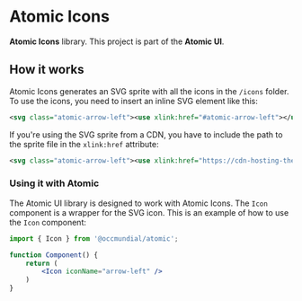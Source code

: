 # Atomic Icons

**Atomic Icons** library. This project is part of the **Atomic UI**.

## How it works
Atomic Icons generates an SVG sprite with all the icons in the `/icons` folder.
To use the icons, you need to insert an inline SVG element like this:

```svg
<svg class="atomic-arrow-left"><use xlink:href="#atomic-arrow-left"></use></svg>
```

If you're using the SVG sprite from a CDN, you have to include the path to the sprite file in the `xlink:href` attribute:
```svg
<svg class="atomic-arrow-left"><use xlink:href="https://cdn-hosting-the-sprite.com/atomic-icons.svg#atomic-arrow-left"></use></svg>
```

### Using it with Atomic
The Atomic UI library is designed to work with Atomic Icons. The `Icon` component is a wrapper for the SVG icon.
This is an example of how to use the `Icon` component:
```jsx
import { Icon } from '@occmundial/atomic';

function Component() {
    return (
        <Icon iconName="arrow-left" />
    )
}
```
